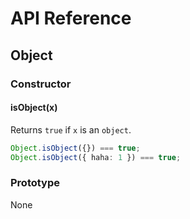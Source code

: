 # API Reference

## Object

### Constructor

#### isObject(x)

Returns `true` if `x` is an `object`.

```ts
Object.isObject({}) === true;
Object.isObject({ haha: 1 }) === true;
```

### Prototype

None
